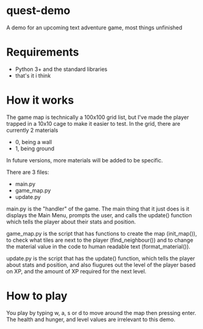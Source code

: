 # quest-demo
A demo for an upcoming text adventure game, most things unfinished

# Requirements

- Python 3+ and the standard libraries
- that's it i think

# How it works

The game map is technically a 100x100 grid list, but I've made the player trapped in a 10x10 cage to make it easier to test.
In the grid, there are currently 2 materials
- 0, being a wall
- 1, being ground

In future versions, more materials will be added to be specific.

There are 3 files:
- main.py
- game_map.py
- update.py

main.py is the "handler" of the game. The main thing that it just does is it displays the Main Menu, prompts the user, and calls the update() function which tells the player about their stats and position.

game_map.py is the script that has functions to create the map (init_map()), to check what tiles are next to the player (find_neighbour()) and to change the material value in the code to human readable text (format_material()).

update.py is the script that has the update() function, which tells the player about stats and position, and also fiugures out the level of the player based on XP, and the amount of XP required for the next level.

# How to play

You play by typing w, a, s or d to move around the map then pressing enter. The health and hunger, and level values are irrelevant to this demo.
